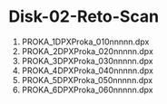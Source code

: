 # Disk-02-Reto-Scan
1.	PROKA_1DPXProka_010nnnnn.dpx
2.  PROKA_2DPXProka_020nnnnn.dpx
3.	PROKA_3DPXProka_030nnnnn.dpx
4.	PROKA_4DPXProka_040nnnnn.dpx
5.	PROKA_5DPXProka_050nnnnn.dpx
6.	PROKA_6DPXProka_060nnnnn.dpx

